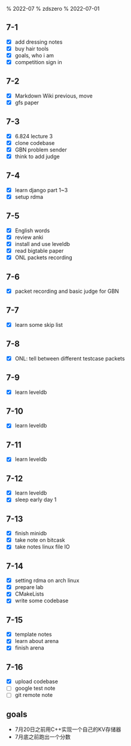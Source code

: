 % 2022-07
% zdszero
% 2022-07-01

## 7-1

- [x] add dressing notes
- [x] buy hair tools
- [x] goals, who i am
- [x] competition sign in

## 7-2

- [x] Markdown Wiki previous, move
- [x] gfs paper

## 7-3

- [x] 6.824 lecture 3
- [x] clone codebase
- [x] GBN problem sender
- [x] think to add judge

## 7-4

- [x] learn django part 1~3
- [x] setup rdma

## 7-5

- [x] English words
- [x] review anki
- [x] install and use leveldb
- [x] read bigtable paper
- [x] ONL packets recording

## 7-6

- [x] packet recording and basic judge for GBN

## 7-7

- [x] learn some skip list

## 7-8

- [x] ONL: tell between different testcase packets

## 7-9

- [x] learn leveldb

## 7-10

- [x] learn leveldb

## 7-11

- [x] learn leveldb

## 7-12

- [x] learn leveldb
- [x] sleep early day 1

## 7-13

- [x] finish minidb
- [x] take note on bitcask
- [x] take notes linux file IO

## 7-14

- [x] setting rdma on arch linux
- [x] prepare lab
- [x] CMakeLists
- [x] write some codebase

## 7-15

- [x] template notes
- [x] learn about arena
- [x] finish arena

## 7-16

- [x] upload codebase
- [ ] google test note
- [ ] git remote note

## goals

* 7月20日之前用C++实现一个自己的KV存储器
* 7月底之前跑出一个分数

